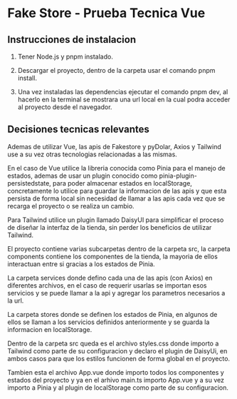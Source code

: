 # Fake Store - Prueba Tecnica Vue

## Instrucciones de instalacion

1. Tener Node.js y pnpm instalado.

2. Descargar el proyecto, dentro de la carpeta usar el comando pnpm install.

3. Una vez instaladas las dependencias ejecutar el comando pnpm dev, al hacerlo en la terminal se mostrara una url local en la cual podra acceder al proyecto desde el navegador.

## Decisiones tecnicas relevantes

Ademas de utilizar Vue, las apis de Fakestore y pyDolar, Axios y Tailwind use a su vez otras tecnologias relacionadas a las mismas.

En el caso de Vue utilice la libreria conocida como Pinia para el manejo de estados, ademas de usar un plugin conocido como pinia-plugin-persistedstate, para poder almacenar
estados en localStorage, concretamente lo utilice para guardar la informacion de las apis y que esta persista de forma local sin necesidad de llamar a las apis cada vez que se
recarga el proyecto o se realiza un cambio.

Para Tailwind utilice un plugin llamado DaisyUI para simplificar el proceso de diseñar la interfaz de la tienda, sin perder los beneficios de utilizar Tailwind.

El proyecto contiene varias subcarpetas dentro de la carpeta src, la carpeta components contiene los componentes de la tienda, la mayoria de ellos interactuan entre si
gracias a los estados de Pinia. 

La carpeta services donde defino cada una de las apis (con Axios) en diferentes archivos, en el caso de requerir usarlas se importan esos servicios y se puede llamar a la api y 
agregar los parametros necesarios a la url.

La carpeta stores donde se definen los estados de Pinia, en algunos de ellos se llaman a los servicios definidos anteriormente y se guarda la informacion en localStorage.

Dentro de la carpeta src queda es el archivo styles.css donde importo a Tailwind como parte de su configuracion y declaro el plugin de DaisyUi, en ambos casos para que
los estilos funcionen de forma global en el proyecto.

Tambien esta el archivo App.vue donde importo todos los componentes y estados del proyecto y ya en el arhivo main.ts importo App.vue y a su vez importo a Pinia y al plugin de 
localStorage como parte de su configuracion.
